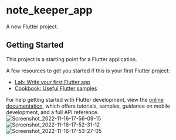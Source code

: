 # note_keeper_app

A new Flutter project.

## Getting Started

This project is a starting point for a Flutter application.

A few resources to get you started if this is your first Flutter project:

- [Lab: Write your first Flutter app](https://docs.flutter.dev/get-started/codelab)
- [Cookbook: Useful Flutter samples](https://docs.flutter.dev/cookbook)

For help getting started with Flutter development, view the
[online documentation](https://docs.flutter.dev/), which offers tutorials,
samples, guidance on mobile development, and a full API reference.
![Screenshot_2022-11-16-17-56-09-15](https://user-images.githubusercontent.com/111499619/202181304-fcff9f8b-93ab-4456-8048-d84538786129.png)
![Screenshot_2022-11-16-17-52-31-12](https://user-images.githubusercontent.com/111499619/202181740-cf546dad-e010-411d-ad84-bcca2b15909e.png)
![Screenshot_2022-11-16-17-53-27-05](https://user-images.githubusercontent.com/111499619/202181779-673b1bd0-79b1-46ab-b9d2-4960a90be704.png)
